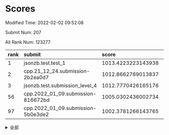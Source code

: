 # Scores

Modified Time: 2022-02-02 09:52:08

Submit Num: 207

All Rank Num: 123277

| rank |               submit               |       score        |       sigma        | pk_num |
| :--- | :--------------------------------- | :----------------- | :----------------- | :----- |
| 1    | jsonzb.test.test_1                 | 1013.4223223143938 | 0.8281310091335375 | 2384   |
| 2    | cpp.21_12_24.submission-2b2ea0d7   | 1012.8662769013837 | 0.8018681206767829 | 2383   |
| 3    | jsonzb.test.submission_level_4     | 1012.7770426165176 | 0.8105180865887299 | 2377   |
| 56   | cpp.2022_01_09.submission-816672bd | 1005.0302436002734 | 0.7123615422838661 | 2384   |
| 97   | cpp.2022_01_09.submission-5b0e3de2 | 1002.3781266143765 | 0.717479061554852  | 2377   |


<details>
<summary>全部</summary>

| rank |                 submit                 |       score        |       sigma        | pk_num |
| :--- | :------------------------------------- | :----------------- | :----------------- | :----- |
| 1    | jsonzb.test.test_1                     | 1013.4223223143938 | 0.8281310091335375 | 2384   |
| 2    | cpp.21_12_24.submission-2b2ea0d7       | 1012.8662769013837 | 0.8018681206767829 | 2383   |
| 3    | jsonzb.test.submission_level_4         | 1012.7770426165176 | 0.8105180865887299 | 2377   |
| 4    | gobigger.level_3.submission_level_3_44 | 1011.7389321450177 | 0.7626568546579706 | 2382   |
| 5    | gobigger.level_3.submission_level_3_17 | 1011.3801509364246 | 0.7581795200221833 | 2380   |
| 6    | gobigger.level_3.submission_level_3_43 | 1011.2396676347616 | 0.7901182361263476 | 2382   |
| 7    | gobigger.level_3.submission_level_3_31 | 1010.9704228579201 | 0.7525759274279494 | 2382   |
| 8    | gobigger.level_3.submission_level_3_34 | 1010.943597193022  | 0.7947690383133224 | 2389   |
| 9    | gobigger.level_3.submission_level_3_24 | 1010.9285634338327 | 0.7612413010777693 | 2378   |
| 10   | gobigger.level_3.submission_level_3_5  | 1010.8199428053396 | 0.7694384166876679 | 2384   |
| 11   | gobigger.level_3.submission_level_3_35 | 1010.7893239041259 | 0.7680148767925424 | 2384   |
| 12   | gobigger.level_3.submission_level_3_49 | 1010.6514593211197 | 0.7714100864356735 | 2383   |
| 13   | gobigger.level_3.submission_level_3_0  | 1010.6339515775301 | 0.7649764833601723 | 2383   |
| 14   | gobigger.level_3.submission_level_3_18 | 1010.5885134868711 | 0.7632090149607655 | 2382   |
| 15   | gobigger.level_3.submission_level_3_27 | 1010.586615257654  | 0.762300632533081  | 2384   |
| 16   | gobigger.level_3.submission_level_3_16 | 1010.5767925782235 | 0.7788452198245559 | 2382   |
| 17   | gobigger.level_3.submission_level_3_32 | 1010.4678346760682 | 0.7498111645567854 | 2385   |
| 18   | gobigger.level_3.submission_level_3_39 | 1010.3140723384329 | 0.7487077189499471 | 2383   |
| 19   | gobigger.level_3.submission_level_3_37 | 1010.2601386854682 | 0.7553041883948176 | 2382   |
| 20   | gobigger.level_3.submission_level_3_22 | 1010.2556488122071 | 0.7539163518501437 | 2387   |
| 21   | gobigger.level_3.submission_level_3_3  | 1010.1920051153087 | 0.7584636798905651 | 2389   |
| 22   | gobigger.level_3.submission_level_3_28 | 1010.1594989110515 | 0.7463878969140619 | 2382   |
| 23   | gobigger.level_3.submission_level_3_13 | 1010.1413810425131 | 0.7434016585356907 | 2378   |
| 24   | gobigger.level_3.submission_level_3_40 | 1010.1319598862477 | 0.7519631062758998 | 2379   |
| 25   | gobigger.level_3.submission_level_3_41 | 1010.1197269380884 | 0.754131459963283  | 2387   |
| 26   | gobigger.level_3.submission_level_3_9  | 1010.0736683695004 | 0.7800895453575735 | 2385   |
| 27   | gobigger.level_3.submission_level_3_10 | 1010.0385740685628 | 0.7495208669052313 | 2381   |
| 28   | gobigger.level_3.submission_level_3_23 | 1010.0258489065814 | 0.751908662260745  | 2382   |
| 29   | gobigger.level_3.submission_level_3_30 | 1009.9097490057851 | 0.7728372526011505 | 2387   |
| 30   | gobigger.level_3.submission_level_3_20 | 1009.9093173022299 | 0.7535849745128259 | 2383   |
| 31   | gobigger.level_3.submission_level_3_33 | 1009.8975794609796 | 0.7480854195688671 | 2381   |
| 32   | gobigger.level_3.submission_level_3_2  | 1009.8506101593533 | 0.7607113589063924 | 2384   |
| 33   | gobigger.level_3.submission_level_3_15 | 1009.8385879509358 | 0.7659452982597099 | 2382   |
| 34   | gobigger.level_3.submission_level_3_7  | 1009.8207845460694 | 0.7583091037961813 | 2381   |
| 35   | gobigger.level_3.submission_level_3_36 | 1009.7138113480304 | 0.746418735386927  | 2381   |
| 36   | gobigger.level_3.submission_level_3_19 | 1009.5574030752491 | 0.7504462437855407 | 2378   |
| 37   | gobigger.level_3.submission_level_3_47 | 1009.4292952518867 | 0.740504636611983  | 2385   |
| 38   | gobigger.level_3.submission_level_3_45 | 1009.4087388592708 | 0.7504588208337751 | 2384   |
| 39   | gobigger.level_3.submission_level_3_25 | 1009.3543660482355 | 0.7596095709740893 | 2385   |
| 40   | gobigger.level_3.submission_level_3_42 | 1009.3204752766792 | 0.764006055355983  | 2382   |
| 41   | gobigger.level_3.submission_level_3_26 | 1009.3155428566876 | 0.7627264610365576 | 2382   |
| 42   | gobigger.level_3.submission_level_3_21 | 1009.2848733613944 | 0.7475568999952864 | 2380   |
| 43   | gobigger.level_3.submission_level_3_11 | 1009.2716284409772 | 0.7547243211957684 | 2387   |
| 44   | gobigger.level_3.submission_level_3_8  | 1009.1235256360646 | 0.749184836334059  | 2381   |
| 45   | gobigger.level_3.submission_level_3_46 | 1009.0886919042279 | 0.7649976882544645 | 2386   |
| 46   | gobigger.level_3.submission_level_3_38 | 1009.0878160960024 | 0.7402996979269216 | 2378   |
| 47   | gobigger.level_3.submission_level_3_29 | 1008.9569629694311 | 0.7377547788695139 | 2378   |
| 48   | gobigger.level_3.submission_level_3_4  | 1008.861160558484  | 0.7253790538113165 | 2386   |
| 49   | gobigger.level_3.submission_level_3_14 | 1008.8306415858926 | 0.7454139731597449 | 2389   |
| 50   | gobigger.level_3.submission_level_3_48 | 1008.8210438489668 | 0.7497541608391671 | 2380   |
| 51   | gobigger.level_3.submission_level_3_1  | 1008.6309547809452 | 0.7298710424247641 | 2383   |
| 52   | gobigger.level_3.submission_level_3_6  | 1008.1358867200496 | 0.7137738419766853 | 2382   |
| 53   | gobigger.level_3.submission_level_3_12 | 1007.6843095630247 | 0.7365730987861077 | 2383   |
| 54   | gobigger.level_1.submission_level_1_36 | 1005.5037962685254 | 0.7224730541432073 | 2385   |
| 55   | gobigger.level_1.submission_level_1_16 | 1005.1960573120796 | 0.7210747234968208 | 2378   |
| 56   | cpp.2022_01_09.submission-816672bd     | 1005.0302436002734 | 0.7123615422838661 | 2384   |
| 57   | gobigger.level_1.submission_level_1_27 | 1004.4771535226757 | 0.726505169965518  | 2380   |
| 58   | gobigger.level_1.submission_level_1_18 | 1004.459386839905  | 0.7245941591014778 | 2384   |
| 59   | gobigger.level_1.submission_level_1_31 | 1004.2376285645888 | 0.7121160039005    | 2380   |
| 60   | gobigger.level_1.submission_level_1_40 | 1004.2046315373601 | 0.7250670661141196 | 2376   |
| 61   | gobigger.level_1.submission_level_1_35 | 1004.0720157725456 | 0.7260013472834117 | 2385   |
| 62   | gobigger.level_1.submission_level_1_24 | 1004.0679607538342 | 0.7208613032749112 | 2382   |
| 63   | gobigger.level_1.submission_level_1_21 | 1004.0603025747188 | 0.7220879399965807 | 2380   |
| 64   | gobigger.level_1.submission_level_1_1  | 1003.9969780630701 | 0.7165164637423008 | 2377   |
| 65   | gobigger.level_1.submission_level_1_38 | 1003.9855284355419 | 0.7123294880415848 | 2380   |
| 66   | gobigger.level_1.submission_level_1_12 | 1003.9838907944269 | 0.7262923916643924 | 2383   |
| 67   | gobigger.level_1.submission_level_1_13 | 1003.9329671129601 | 0.7152159501710325 | 2379   |
| 68   | gobigger.level_1.submission_level_1_5  | 1003.9035654676086 | 0.7075985701899378 | 2383   |
| 69   | gobigger.level_1.submission_level_1_10 | 1003.8191598730776 | 0.7082402089990412 | 2379   |
| 70   | gobigger.level_1.submission_level_1_25 | 1003.7980967875093 | 0.7266440347220038 | 2390   |
| 71   | gobigger.level_1.submission_level_1_23 | 1003.7920541897072 | 0.7212571613554827 | 2380   |
| 72   | gobigger.level_1.submission_level_1_22 | 1003.4730357771169 | 0.7070096887239783 | 2391   |
| 73   | gobigger.level_1.submission_level_1_39 | 1003.4560935021088 | 0.7084544402309861 | 2386   |
| 74   | gobigger.level_1.submission_level_1_46 | 1003.4155368442655 | 0.7195319883846407 | 2385   |
| 75   | gobigger.level_1.submission_level_1_19 | 1003.3932077593007 | 0.7257897153086694 | 2383   |
| 76   | gobigger.level_1.submission_level_1_43 | 1003.3256416995065 | 0.7204629867562278 | 2382   |
| 77   | gobigger.level_1.submission_level_1_42 | 1003.3200811661966 | 0.7095383292940759 | 2386   |
| 78   | gobigger.level_1.submission_level_1_44 | 1003.2843637608115 | 0.7158417230326479 | 2385   |
| 79   | gobigger.level_1.submission_level_1_2  | 1003.2298495802037 | 0.7226961366650186 | 2385   |
| 80   | gobigger.level_1.submission_level_1_4  | 1003.2189873548351 | 0.7184708915848637 | 2385   |
| 81   | gobigger.level_1.submission_level_1_0  | 1003.214120033202  | 0.7069289409855817 | 2385   |
| 82   | gobigger.level_1.submission_level_1_41 | 1003.2084500228448 | 0.7178717163286147 | 2384   |
| 83   | gobigger.level_1.submission_level_1_3  | 1003.1728662651761 | 0.713329454047005  | 2383   |
| 84   | gobigger.level_1.submission_level_1_45 | 1003.1503216399885 | 0.7187811888316518 | 2385   |
| 85   | gobigger.level_1.submission_level_1_47 | 1003.1396261182817 | 0.7129295395858919 | 2378   |
| 86   | gobigger.level_1.submission_level_1_32 | 1003.0874816715465 | 0.7167851785309753 | 2384   |
| 87   | gobigger.level_1.submission_level_1_29 | 1003.0835744670314 | 0.7080124291505808 | 2383   |
| 88   | gobigger.level_1.submission_level_1_7  | 1003.0783664258217 | 0.7243663460869212 | 2384   |
| 89   | gobigger.level_1.submission_level_1_37 | 1003.0618690620114 | 0.7180708021982243 | 2381   |
| 90   | gobigger.level_1.submission_level_1_34 | 1002.9137701776165 | 0.7105555219658092 | 2381   |
| 91   | gobigger.level_1.submission_level_1_30 | 1002.8387690236118 | 0.7140331422366922 | 2379   |
| 92   | gobigger.level_1.submission_level_1_48 | 1002.8291890520762 | 0.7152109698801451 | 2382   |
| 93   | gobigger.level_1.submission_level_1_20 | 1002.8285737546101 | 0.7076239073118198 | 2379   |
| 94   | gobigger.level_1.submission_level_1_26 | 1002.8151924314685 | 0.7240990783279196 | 2384   |
| 95   | gobigger.level_1.submission_level_1_15 | 1002.5868087351431 | 0.7220204248986032 | 2382   |
| 96   | gobigger.level_1.submission_level_1_49 | 1002.5018459771748 | 0.7133007470519658 | 2382   |
| 97   | cpp.2022_01_09.submission-5b0e3de2     | 1002.3781266143765 | 0.717479061554852  | 2377   |
| 98   | gobigger.level_1.submission_level_1_9  | 1002.3687115335699 | 0.7167122937104572 | 2387   |
| 99   | gobigger.level_1.submission_level_1_14 | 1002.3581194943197 | 0.7091905076257049 | 2387   |
| 100  | gobigger.level_1.submission_level_1_8  | 1002.3322521465917 | 0.7113000657171532 | 2380   |
| 101  | gobigger.level_1.submission_level_1_17 | 1002.3236643168746 | 0.7122800716403884 | 2381   |
| 102  | gobigger.level_1.submission_level_1_28 | 1002.206003328947  | 0.7122184101413492 | 2383   |
| 103  | gobigger.level_1.submission_level_1_6  | 1002.1254023201947 | 0.7125145253497355 | 2381   |
| 104  | gobigger.level_1.submission_level_1_11 | 1002.0287906874994 | 0.7103957491299304 | 2380   |
| 105  | gobigger.level_1.submission_level_1_33 | 1002.0032319802023 | 0.7176309783268393 | 2387   |
| 106  | gobigger.random.submission_random_32   | 996.8981735386441  | 0.7075396360582044 | 2377   |
| 107  | gobigger.random.submission_random_40   | 996.8927375558709  | 0.7204636786789202 | 2382   |
| 108  | gobigger.random.submission_random_44   | 996.8177165563964  | 0.6970142895963194 | 2384   |
| 109  | gobigger.random.submission_random_15   | 996.7282977455669  | 0.7119534533218472 | 2384   |
| 110  | gobigger.random.submission_random_36   | 996.7270889349938  | 0.6996106712433429 | 2380   |
| 111  | gobigger.random.submission_random_27   | 996.7227589772342  | 0.7049436188230926 | 2388   |
| 112  | gobigger.random.submission_random_5    | 996.7073068980524  | 0.6952265513396941 | 2389   |
| 113  | gobigger.random.submission_random_12   | 996.7007701959652  | 0.7182005806685777 | 2382   |
| 114  | gobigger.random.submission_random_47   | 996.5988005134881  | 0.6966369534822905 | 2383   |
| 115  | gobigger.random.submission_random_24   | 996.5604800575245  | 0.7066161582125531 | 2377   |
| 116  | gobigger.random.submission_random_42   | 996.5195139740634  | 0.7068554753686586 | 2386   |
| 117  | gobigger.random.submission_random_23   | 996.4420710825732  | 0.7142445921513313 | 2385   |
| 118  | gobigger.random.submission_random_49   | 996.3840610285964  | 0.7083678917409715 | 2381   |
| 119  | gobigger.random.submission_random_4    | 996.3578760142531  | 0.7155987008470596 | 2384   |
| 120  | gobigger.random.submission_random_19   | 996.3474975104926  | 0.7016224843133056 | 2375   |
| 121  | gobigger.random.submission_random_17   | 996.2615122180472  | 0.73608638206443   | 2386   |
| 122  | gobigger.random.submission_random_37   | 996.2210681980184  | 0.7013423744388749 | 2381   |
| 123  | gobigger.random.submission_random_29   | 996.2047329916537  | 0.7168682475229656 | 2380   |
| 124  | gobigger.random.submission_random_10   | 996.1315012969428  | 0.7056878639711702 | 2382   |
| 125  | gobigger.random.submission_random_9    | 996.0850318656677  | 0.7030873548575444 | 2385   |
| 126  | gobigger.random.submission_random_20   | 995.999773070896   | 0.7139652623500653 | 2387   |
| 127  | gobigger.random.submission_random_11   | 995.99205522523    | 0.7138264523471467 | 2380   |
| 128  | gobigger.random.submission_random_34   | 995.9569892913224  | 0.7136169131749571 | 2383   |
| 129  | gobigger.random.submission_random_0    | 995.9362756691688  | 0.7216435292500122 | 2375   |
| 130  | gobigger.random.submission_random_30   | 995.8722049230504  | 0.7229493902978049 | 2383   |
| 131  | gobigger.random.submission_random_1    | 995.8388265176308  | 0.6983066402390105 | 2381   |
| 132  | gobigger.random.submission_random_31   | 995.8217290143142  | 0.7241174824216742 | 2385   |
| 133  | gobigger.random.submission_random_26   | 995.7432568272362  | 0.7146891941799649 | 2382   |
| 134  | gobigger.random.submission_random_46   | 995.6980433656615  | 0.7068096798057225 | 2382   |
| 135  | gobigger.random.submission_random_13   | 995.6393717621596  | 0.7027505411295337 | 2384   |
| 136  | gobigger.random.submission_random_28   | 995.5989796316212  | 0.6995017084506544 | 2384   |
| 137  | gobigger.random.submission_random_48   | 995.5891311630373  | 0.7224268556142912 | 2382   |
| 138  | gobigger.random.submission_random_41   | 995.5851578762359  | 0.698010134196426  | 2384   |
| 139  | gobigger.random.submission_random_6    | 995.5203744439145  | 0.7114858350825812 | 2379   |
| 140  | gobigger.random.submission_random_38   | 995.5101344756871  | 0.7214748705112739 | 2382   |
| 141  | gobigger.random.submission_random_45   | 995.4397056592469  | 0.7105357091380622 | 2379   |
| 142  | gobigger.random.submission_random_7    | 995.3736808346165  | 0.7054386855191663 | 2384   |
| 143  | gobigger.random.submission_random_16   | 995.3102120036211  | 0.7098146796228062 | 2381   |
| 144  | gobigger.random.submission_random_22   | 995.3068779779423  | 0.7176857650737797 | 2384   |
| 145  | gobigger.random.submission_random_8    | 995.1921890508614  | 0.7171289936699908 | 2373   |
| 146  | gobigger.random.submission_random_43   | 995.1897153778103  | 0.7239038666065625 | 2380   |
| 147  | gobigger.random.submission_random_14   | 995.132807341024   | 0.7198457207944241 | 2379   |
| 148  | gobigger.random.submission_random_39   | 995.0728922992014  | 0.7108326437345218 | 2382   |
| 149  | gobigger.random.submission_random_21   | 995.0596759917509  | 0.7076742803513432 | 2381   |
| 150  | gobigger.random.submission_random_35   | 994.7783620957241  | 0.7086727277555004 | 2380   |
| 151  | gobigger.random.submission_random_18   | 994.7588330260095  | 0.7231880100386281 | 2378   |
| 152  | gobigger.level_2.submission_level_2_36 | 994.596159457878   | 0.71771398382719   | 2379   |
| 153  | gobigger.random.submission_random_33   | 994.5068877026042  | 0.7017163182511347 | 2385   |
| 154  | gobigger.random.submission_random_2    | 994.4852421913745  | 0.7276070289220725 | 2379   |
| 155  | gobigger.random.submission_random_25   | 994.1723155837417  | 0.7025434002443504 | 2385   |
| 156  | gobigger.level_2.submission_level_2_16 | 994.0510344118329  | 0.7182955834656477 | 2387   |
| 157  | gobigger.random.submission_random_3    | 993.9938821313408  | 0.7390489084123185 | 2385   |
| 158  | gobigger.level_2.submission_level_2_31 | 993.6253639568479  | 0.7315414789148375 | 2384   |
| 159  | gobigger.level_2.submission_level_2_15 | 993.5442289864588  | 0.7452336755359724 | 2376   |
| 160  | gobigger.level_2.submission_level_2_6  | 993.4274796025203  | 0.7166577922537326 | 2383   |
| 161  | gobigger.level_2.submission_level_2_34 | 993.2101114513694  | 0.7423724986164936 | 2378   |
| 162  | gobigger.level_2.submission_level_2_39 | 993.1639216442834  | 0.7478375033261989 | 2381   |
| 163  | gobigger.level_2.submission_level_2_17 | 993.0491577585724  | 0.7394576431830318 | 2380   |
| 164  | gobigger.level_2.submission_level_2_20 | 992.9255803704934  | 0.7597308590962026 | 2382   |
| 165  | gobigger.level_2.submission_level_2_43 | 992.7823983210893  | 0.7335575538711621 | 2384   |
| 166  | gobigger.level_2.submission_level_2_21 | 992.7703700749448  | 0.7443844628206493 | 2385   |
| 167  | gobigger.level_2.submission_level_2_40 | 992.7556825785385  | 0.7170993346297097 | 2379   |
| 168  | gobigger.level_2.submission_level_2_4  | 992.6597743993049  | 0.7457357779886089 | 2388   |
| 169  | gobigger.level_2.submission_level_2_19 | 992.6484272443503  | 0.730119954904393  | 2382   |
| 170  | gobigger.level_2.submission_level_2_11 | 992.5994263066692  | 0.7406036764126418 | 2380   |
| 171  | gobigger.level_2.submission_level_2_1  | 992.538464604324   | 0.730186684813278  | 2378   |
| 172  | gobigger.level_2.submission_level_2_48 | 992.512461661608   | 0.7373371772267064 | 2376   |
| 173  | gobigger.level_2.submission_level_2_41 | 992.4931645650017  | 0.7457749272420636 | 2387   |
| 174  | gobigger.level_2.submission_level_2_42 | 992.4224675109026  | 0.7455787443181798 | 2383   |
| 175  | gobigger.level_2.submission_level_2_30 | 992.4125647679692  | 0.7465331862657378 | 2383   |
| 176  | gobigger.level_2.submission_level_2_12 | 992.3740344623337  | 0.7546984764128494 | 2382   |
| 177  | gobigger.level_2.submission_level_2_44 | 992.352651602058   | 0.7339795806947285 | 2386   |
| 178  | gobigger.level_2.submission_level_2_46 | 992.3081924418987  | 0.7355333544212673 | 2382   |
| 179  | gobigger.level_2.submission_level_2_38 | 992.1246246344233  | 0.7466208991005772 | 2384   |
| 180  | gobigger.level_2.submission_level_2_8  | 992.116995205778   | 0.770999194378634  | 2378   |
| 181  | gobigger.level_2.submission_level_2_23 | 992.1005089687833  | 0.7397998412540954 | 2384   |
| 182  | gobigger.level_2.submission_level_2_26 | 992.0990016286071  | 0.7627158795502902 | 2381   |
| 183  | gobigger.level_2.submission_level_2_37 | 992.0511532935383  | 0.7271818984248775 | 2380   |
| 184  | gobigger.level_2.submission_level_2_10 | 992.0162968817607  | 0.7604316834352802 | 2382   |
| 185  | gobigger.level_2.submission_level_2_3  | 991.9736266542836  | 0.7382064449819267 | 2381   |
| 186  | gobigger.level_2.submission_level_2_2  | 991.9533996170502  | 0.7448677963925134 | 2378   |
| 187  | gobigger.level_2.submission_level_2_22 | 991.9480270757911  | 0.7468378085161621 | 2379   |
| 188  | gobigger.level_2.submission_level_2_49 | 991.8215496828119  | 0.7435028770254684 | 2376   |
| 189  | gobigger.level_2.submission_level_2_9  | 991.8124837932531  | 0.7311713846774066 | 2386   |
| 190  | gobigger.level_2.submission_level_2_27 | 991.752744120134   | 0.7186638148610455 | 2384   |
| 191  | gobigger.level_2.submission_level_2_0  | 991.7504797120341  | 0.775628856456637  | 2376   |
| 192  | gobigger.level_2.submission_level_2_45 | 991.6249260346966  | 0.7448513776295372 | 2381   |
| 193  | gobigger.level_2.submission_level_2_24 | 991.4868657172652  | 0.7642586556750203 | 2384   |
| 194  | gobigger.level_2.submission_level_2_33 | 991.3634096411203  | 0.7378820567045807 | 2381   |
| 195  | gobigger.level_2.submission_level_2_35 | 991.2188154380555  | 0.7563471090945773 | 2387   |
| 196  | gobigger.level_2.submission_level_2_14 | 991.1207722407541  | 0.7630961589654598 | 2377   |
| 197  | gobigger.level_2.submission_level_2_28 | 991.1119562613028  | 0.7499257535881586 | 2378   |
| 198  | gobigger.level_2.submission_level_2_5  | 990.9813094828157  | 0.7514700874338298 | 2384   |
| 199  | gobigger.level_2.submission_level_2_7  | 990.9811186210962  | 0.7758876824218062 | 2380   |
| 200  | gobigger.level_2.submission_level_2_13 | 990.8859924545327  | 0.748779571720991  | 2382   |
| 201  | gobigger.level_2.submission_level_2_29 | 990.8450548193692  | 0.7607988973984705 | 2383   |
| 202  | gobigger.level_2.submission_level_2_25 | 990.5997326439108  | 0.7553532129929537 | 2380   |
| 203  | gobigger.level_2.submission_level_2_32 | 990.3303020289479  | 0.7502519505326289 | 2379   |
| 204  | gobigger.level_2.submission_level_2_18 | 990.0747830959236  | 0.7696412796906734 | 2379   |
| 205  | gobigger.level_2.submission_level_2_47 | 989.6485191433547  | 0.7776610734925877 | 2384   |
| 206  | gobigger.none.submission_none_1        | 977.4867433020735  | 1.3243644337134262 | 2380   |
| 207  | gobigger.none.submission_none_0        | 976.4053946665682  | 1.4341580005841086 | 2380   |

</details>